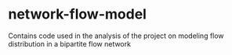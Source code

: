 # network-flow-model
Contains code used in the analysis of the project on modeling flow distribution in a bipartite flow network
